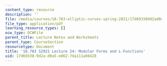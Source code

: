 ```yaml
---
content_type: resource
description: ''
file: /media/courses/18-783-elliptic-curves-spring-2021/17d693389d2ad0a5e0627da111a08428_MIT18_783S21_Slides24.pdf
file_type: application/pdf
learning_resource_types: []
ocw_type: OCWFile
parent_title: Lecture Notes and Worksheets
parent_type: CourseSection
resourcetype: Document
title: '18.783 S2021 Lecture 24: Modular Forms and L-Functions'
uid: 17d69338-9d2a-d0a5-e062-7da111a08428
---
```

